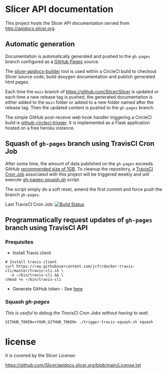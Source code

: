 # Slicer API documentation

This project hosts the Slicer API documentation served from http://apidocs.slicer.org.


## Automatic generation

Documentation is automatically generated and pushed to the `gh-pages` branch configured as a [GitHub Pages](https://help.github.com/articles/configuring-a-publishing-source-for-github-pages/) source.

The [slicer-apidocs-builder](https://github.com/Slicer/slicer-apidocs-builder) tool is used within a CircleCI
build to checkout Slicer source code, build doxygen documentation and publish generated html pages.

Each time the `main` branch of https://github.com/Slicer/Slicer is updated or each time a new release tag
is pushed, the generated documentation is either added to the `main` folder or added to a new folder
named after the release tag. Then the updated content is pushed to the `gh-pages` branch.

The simple GitHub post-receive web hook handler triggering a CircleCI build is
[github-circleci-trigger](https://github.com/Slicer/github-circleci-trigger). It is implemented as
a Flask application hosted on a free heroku instance.

## Squash of `gh-pages` branch using TravisCI Cron Job

After some time, the amount of data published on the `gh-pages` exceeds GitHub [recommended size of 1GB][max_size].
To cleanup the repository, a [TravisCI Cron Job][cronjob] associated with this project
will be triggered weekly and will execute [gh-pages-squash.sh](./gh-pages-squash.sh) script.

The script simply do a soft reset, amend the first commit and force push the branch `gh-pages`.

Last TravisCI Cron Job: [![Build Status][travis_img]][travis]

[max_size]: https://help.github.com/articles/what-is-my-disk-quota/
[cronjob]: https://docs.travis-ci.com/user/cron-jobs/
[travis]: https://travis-ci.org/Slicer/apidocs.slicer.org
[travis_img]: https://travis-ci.org/Slicer/apidocs.slicer.org.svg?branch=main


## Programmatically request updates of `gh-pages` branch using TravisCI API

### Prequisites

* Install Travis client

```
# Install travis client
curl https://raw.githubusercontent.com/jcfr/docker-travis-cli/master/travis-cli.sh \
  -o ~/bin/travis-cli && \
chmod +x ~/bin/travis-cli
```

* Generate GitHub token - See [here](https://github.com/settings/tokens)

### Squash *gh-pages*

*This is useful to debug the TravisCI Cron Jobs without having to wait.*

```
GITHUB_TOKEN=<YOUR_GITHUB_TOKEN> ./trigger-travis-squash.sh squash
```

# license

It is covered by the Slicer License:

https://github.com/Slicer/apidocs.slicer.org/blob/main/License.txt


